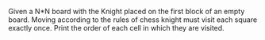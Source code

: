 Given a N*N board with the Knight placed on the first block of an empty board. Moving according to the rules of chess
knight must visit each square exactly once. Print the order of each cell in which they are visited.